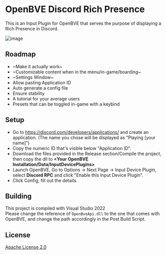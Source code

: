 # OpenBVE Discord Rich Presence
This is an Input Plugin for OpenBVE that serves the purpose of displaying a Rich Presence in Discord.  

![image](https://user-images.githubusercontent.com/28094366/193469301-118309fd-5bb7-47b8-9cb7-6250d8924fef.png)

## Roadmap
- ~Make it actually work~
- ~Customizable content when in the menu/in-game/boarding~
- ~Settings Window~
- Allow pasting Application ID
- Auto generate a config file
- Ensure stability
- A tutorial for your average users
- Presets that can be toggled in-game with a keybind

## Setup
- Go to https://discord.com/developers/applications/ and create an application. (The name you chose will be displayed as "Playing [your name]")
- Copy the numeric ID that's visible below "Application ID".
- Download the files provided in the Release section/Compile the project, then copy the dll to **<Your OpenBVE Installation/Data/InputDevicePlugins>**
- Launch OpenBVE, Go to Options -> Next Page -> Input Device Plugin, select **Discord RPC** and click "Enable this Input Device Plugin".
- Click Config, fill out the details.

## Building
This project is compiled with Visual Studio 2022  
Please change the reference of `OpenBveApi.dll` to the one that comes with OpenBVE, and change the path accordingly in the Post Build Script.

## License
[Apache License 2.0](https://www.apache.org/licenses/LICENSE-2.0.txt)
